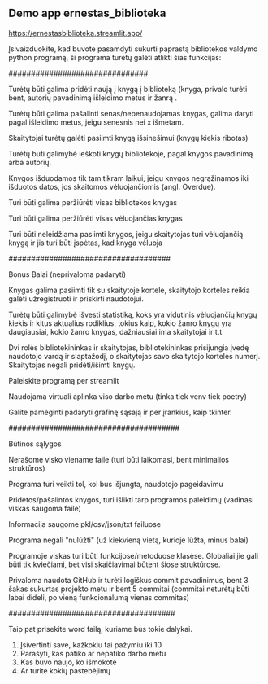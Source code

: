 ## Demo app ernestas_biblioteka

https://ernestasbiblioteka.streamlit.app/

Įsivaizduokite, kad buvote pasamdyti sukurti paprastą bibliotekos valdymo python programą, ši programa turėtų galėti atlikti šias funkcijas:

###############################

Turėtų būti galima pridėti naują į knygą į biblioteką (knyga, privalo turėti bent, autorių pavadinimą išleidimo metus ir žanrą .

Turėtų būti galima pašalinti senas/nebenaudojamas knygas, galima daryti pagal išleidimo metus, jeigu senesnis nei x išmetam.

Skaitytojai turėtų galėti pasiimti knygą išsinešimui (knygų kiekis ribotas)

Turėtų būti galimybė ieškoti knygų bibliotekoje, pagal knygos pavadinimą arba autorių.

Knygos išduodamos tik tam tikram laikui, jeigu knygos negrąžinamos iki išduotos datos, jos skaitomos vėluojančiomis (angl. Overdue).

Turi būti galima peržiūrėti visas bibliotekos knygas

Turi būti galima peržiūrėti visas vėluojančias knygas

Turi būti neleidžiama pasiimti knygos, jeigu skaitytojas turi vėluojančią knygą ir jis turi būti įspėtas, kad knyga vėluoja

####################################

Bonus Balai (neprivaloma padaryti)

Knygas galima pasiimti tik su skaitytoje kortele, skaitytojo korteles reikia galėti užregistruoti ir priskirti naudotojui.

Turėtų būti galimybė išvesti statistiką, koks yra vidutinis vėluojančių knygų kiekis ir kitus aktualius rodiklius, tokius kaip, kokio žanro knygų yra daugiausiai, kokio žanro knygas, dažniausiai ima skaitytojai ir t.t

Dvi rolės bibliotekininkas ir skaitytojas, bibliotekininkas prisijungia įvedę naudotojo vardą ir slaptažodį, o skaitytojas savo skaitytojo kortelės numerį. Skaitytojas negali pridėti/išimti knygų.

Paleiskite programą per streamlit

Naudojama virtuali aplinka viso darbo metu (tinka tiek venv tiek poetry)

Galite pamėginti padaryti grafinę sąsają ir per įrankius, kaip tkinter.

######################################

Būtinos sąlygos

Nerašome visko viename faile (turi būti laikomasi, bent minimalios struktūros)

Programa turi veikti tol, kol bus išjungta, naudotojo pageidavimu

Pridėtos/pašalintos knygos, turi išlikti tarp programos paleidimų (vadinasi viskas saugoma faile)

Informacija saugome pkl/csv/json/txt failuose

Programa negali "nulūžti" (už kiekvieną vietą, kurioje lūžta, minus balai)

Programoje viskas turi būti funkcijose/metoduose klasėse. Globaliai jie gali būti tik kviečiami, bet visi skaičiavimai būtent šiose struktūrose.

Privaloma naudota GitHub ir turėti logiškus commit pavadinimus, bent 3 šakas sukurtas projekto metu ir bent 5 commitai (commitai neturėtų būti labai dideli, po vieną funkcionalumą vienas commitas)

#####################################

Taip pat prisekite word failą, kuriame bus tokie dalykai.

1. Įsivertinti save, kažkokiu tai pažymiu iki 10
2. Parašyti, kas patiko ar nepatiko darbo metu
3. Kas buvo naujo, ko išmokote
4. Ar turite kokių pastebėjimų
